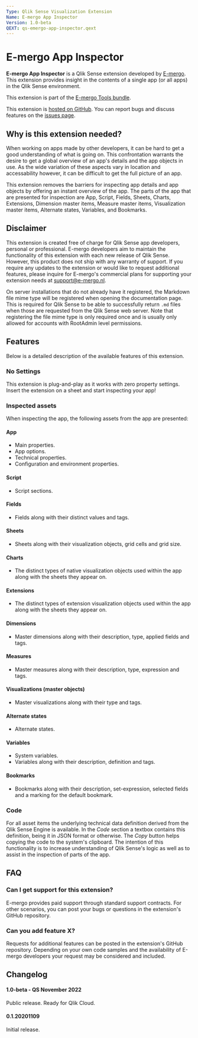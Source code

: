 ```yaml
---
Type: Qlik Sense Visualization Extension
Name: E-mergo App Inspector
Version: 1.0-beta
QEXT: qs-emergo-app-inspector.qext
---
```


# E-mergo App Inspector

**E-mergo App Inspector** is a Qlik Sense extension developed by [E-mergo](https://www.e-mergo.nl). This extension provides insight in the contents of a single app (or all apps) in the Qlik Sense environment.

This extension is part of the [E-mergo Tools bundle](https://www.e-mergo.nl/e-mergo-tools-bundle/?utm_medium=download&utm_source=tools_bundle&utm_campaign=E-mergo_Extension&utm_term=toolsbundle&utm_content=sitelink).

This extension is [hosted on GitHub](https://github.com/e-mergo/qs-emergo-app-inspector). You can report bugs and discuss features on the [issues page](https://github.com/e-mergo/qs-emergo-app-inspector/issues).

## Why is this extension needed?
When working on apps made by other developers, it can be hard to get a good understanding of what is going on. This confrontation warrants the desire to get a global overview of an app's details and the app objects in use. As the wide variation of these aspects vary in location and accessability however, it can be difficult to get the full picture of an app.

This extension removes the barriers for inspecting app details and app objects by offering an instant overview of the app. The parts of the app that are presented for inspection are App, Script, Fields, Sheets, Charts, Extensions, Dimension master items, Measure master items, Visualization master items, Alternate states, Variables, and Bookmarks.

## Disclaimer
This extension is created free of charge for Qlik Sense app developers, personal or professional. E-mergo developers aim to maintain the functionality of this extension with each new release of Qlik Sense. However, this product does not ship with any warranty of support. If you require any updates to the extension or would like to request additional features, please inquire for E-mergo's commercial plans for supporting your extension needs at support@e-mergo.nl.

On server installations that do not already have it registered, the Markdown file mime type will be registered when opening the documentation page. This is required for Qlik Sense to be able to successfully return `.md` files when those are requested from the Qlik Sense web server. Note that registering the file mime type is only required once and is usually only allowed for accounts with RootAdmin level permissions.

## Features
Below is a detailed description of the available features of this extension.

### No Settings
This extension is plug-and-play as it works with zero property settings. Insert the extension on a sheet and start inspecting your app!

### Inspected assets
When inspecting the app, the following assets from the app are presented:

#### App
- Main properties.
- App options.
- Technical properties.
- Configuration and environment properties.

#### Script
- Script sections.

#### Fields
- Fields along with their distinct values and tags.

#### Sheets
- Sheets along with their visualization objects, grid cells and grid size.

#### Charts
- The distinct types of native visualization objects used within the app along with the sheets they appear on.

#### Extensions
- The distinct types of extension visualization objects used within the app along with the sheets they appear on.

#### Dimensions
- Master dimensions along with their description, type, applied fields and tags.

#### Measures
- Master measures along with their description, type, expression and tags.

#### Visualizations (master objects)
- Master visualizations along with their type and tags.

#### Alternate states
- Alternate states.

#### Variables
- System variables.
- Variables along with their description, definition and tags.

#### Bookmarks
- Bookmarks along with their description, set-expression, selected fields and a marking for the default bookmark.

### Code

For all asset items the underlying technical data definition derived from the Qlik Sense Engine is available. In the *Code* section a textbox contains this definition, being it in JSON format or otherwise. The *Copy* button helps copying the code to the system's clipboard. The intention of this functionality is to increase understanding of Qlik Sense's logic as well as to assist in the inspection of parts of the app.

## FAQ

### Can I get support for this extension?
E-mergo provides paid support through standard support contracts. For other scenarios, you can post your bugs or questions in the extension's GitHub repository.

### Can you add feature X?
Requests for additional features can be posted in the extension's GitHub repository. Depending on your own code samples and the availability of E-mergo developers your request may be considered and included.

## Changelog

#### 1.0-beta - QS November 2022
Public release. Ready for Qlik Cloud.

#### 0.1.20201109
Initial release.
